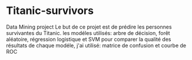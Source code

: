 # Titanic-survivors
Data Mining project
Le but de ce projet est de prédire les personnes survivantes du Titanic.
les modéles utilisés: arbre de décision, forêt aléatoire, régression logistique et SVM
pour comparer la qualité des résultats de chaque modéle, j'ai utilisé: matrice de confusion et courbe de ROC 
